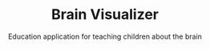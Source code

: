 ---
layout: project
title: Brain Visualizer
subtitle: Education application for teaching children about the brain
timeSpan: Aug 2019 - Present
repo: github.com/realitystudios/BrainVisualizer
tileSize: large
---